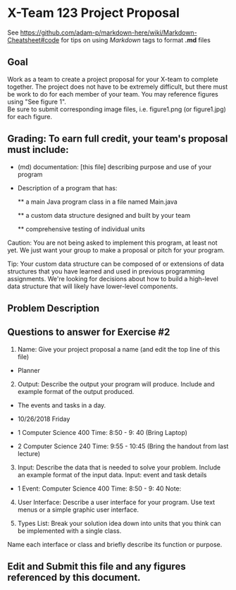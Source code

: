 # X-Team 123 Project Proposal

See https://github.com/adam-p/markdown-here/wiki/Markdown-Cheatsheet#code for tips on using *Markdown* tags to format __.md__ files

## Goal

Work as a team to create a project proposal for your X-team to complete together.
The project does not have to be extremely difficult,
but there must be work to do for each member of your team.
You may reference figures using "See figure 1".  
Be sure to submit corresponding image files, i.e. figure1.png (or figure1.jpg) for each figure.

## Grading: To earn full credit, your team's proposal must include:

* (md) documentation: [this file] describing purpose and use of your program

* Description of a program that has:

  ** a main Java program class in a file named Main.java
  
  ** a custom data structure designed and built by your team
  
  ** comprehensive testing of individual units
  
 Caution: You are not being asked to implement this program, at least not yet. 
 We just want your group to make a proposal or pitch for your program.
 
 Tip: Your custom data structure can be composed of or extensions of data structures that you have learned and used in previous programming assignments.  We're looking for decisions about how to build a high-level data structure that will likely have lower-level components.

## Problem Description


## Questions to answer for Exercise #2

1. Name: Give your project proposal a name (and edit the top line of this file)
* Planner


2. Output: Describe the output your program will produce.  Include and example format of the output produced.
* The events and tasks in a day.

* 10/26/2018 Friday
* 1
Computer Science 400
Time: 8:50 - 9: 40
(Bring Laptop)
* 2
Computer Science 240
Time: 9:55 - 10:45
(Bring the handout from last lecture)


3. Input: Describe the data that is needed to solve your problem. Include an example format of the input data.
Input: event and task details
* 1
Event: Computer Science 400
Time: 8:50 - 9: 40
Note:


4. User Interface: Describe a user interface for your program.  Use text menus or a simple graphic user interface.



5. Types List: Break your solution idea down into units that you think can be implemented with a single class.



Name each interface or class and briefly describe its function or purpose.


## Edit and Submit this file and any figures referenced by this document.

